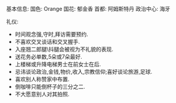 基本信息:
国色: Orange
国花: 郁金香
首都: 阿姆斯特丹
政治中心: 海牙


礼仪:

- 时间观念强,守时,拜访需要预约.
- 不喜欢交叉谈话和交叉握手.
- 入座翘二郎腿\抖腿会被视为不礼貌的表现.
- 送花务必单数,5朵或7朵最好.
- 上楼梯或升降电梯男士在前女士在后.
- 忌讳谈论政治,金钱,物价,收入,宗教信仰;喜好谈论旅游,足球.
- 喜欢别人称赞家中布置.
- 倒咖啡只能倒杯子的三分之二.
- 不大愿意别人对其拍照.
